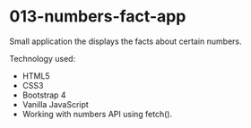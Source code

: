 # 013-numbers-fact-app
Small application the displays the facts about certain numbers.

Technology used:
- HTML5
- CSS3
- Bootstrap 4
- Vanilla JavaScript
- Working with numbers API using fetch().
